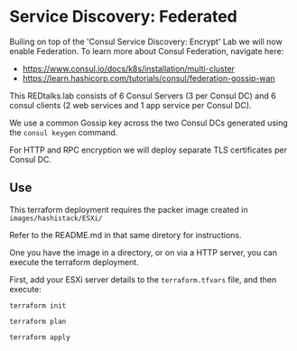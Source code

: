 # Service Discovery: Federated

Builing on top of the 'Consul Service Discovery: Encrypt' Lab we will now enable Federation. To learn more about Consul Federation, navigate here:

* https://www.consul.io/docs/k8s/installation/multi-cluster
* https://learn.hashicorp.com/tutorials/consul/federation-gossip-wan

This REDtalks.lab consists of 6 Consul Servers (3 per Consul DC) and 6 consul clients (2 web services and 1 app service per Consul DC).

We use a common Gossip key across the two Consul DCs generated using the `consul keygen` command.

For HTTP and RPC encryption we will deploy separate TLS certificates per Consul DC.


## Use

This terraform deployment requires the packer image created in `images/hashistack/ESXi/`

Refer to the README.md in that same diretory for instructions.

One you have the image in a directory, or on via a HTTP server, you can execute the terraform deployment.

First, add your ESXi server details to the `terraform.tfvars` file, and then execute:

`terraform init`

`terraform plan`

`terraform apply`